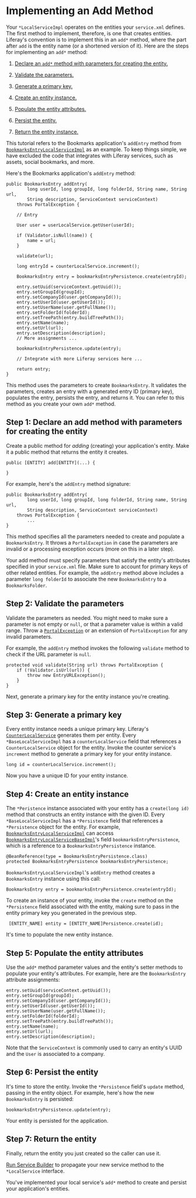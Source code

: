 # Implementing an Add Method [](id=implementing-an-add-method)

Your `*LocalServiceImpl` operates on the entities your `service.xml` defines.
The first method to implement, therefore, is one that creates entities.
Liferay's convention is to implement this in an `add*` method, where the part
after `add` is the entity name (or a shortened version of it). Here are the
steps for implementing an `add*` method:

1.  [Declare an `add*` method with parameters for creating the entity.](#declare-an-add-method-with-parameters-for-creating-the-entity)

2.  [Validate the parameters.](#validate-the-parameters)

3.  [Generate a primary key.](#generate-a-primary-key)

4.  [Create an entity instance.](#create-an-entity-instance)

5.  [Populate the entity attributes.](#populate-the-entity-attributes)

6.  [Persist the entity.](#persist-the-entity)

7.  [Return the entity instance.](#return-the-entity)

This tutorial refers to the Bookmarks application's `addEntry` method from 
[`BookmarksEntryLocalServiceImpl`](https://github.com/liferay/liferay-portal/blob/7.1.0-a1/modules/apps/collaboration/bookmarks/bookmarks-service/src/main/java/com/liferay/bookmarks/service/impl/BookmarksEntryLocalServiceImpl.java)
as an example. To keep things simple, we have excluded the code that integrates
with Liferay services, such as assets, social bookmarks, and more. 

Here's the Bookmarks application's `addEntry` method:

	public BookmarksEntry addEntry(
			long userId, long groupId, long folderId, String name, String url,
			String description, ServiceContext serviceContext)
		throws PortalException {

		// Entry

		User user = userLocalService.getUser(userId);

		if (Validator.isNull(name)) {
			name = url;
		}

		validate(url);

		long entryId = counterLocalService.increment();

		BookmarksEntry entry = bookmarksEntryPersistence.create(entryId);

		entry.setUuid(serviceContext.getUuid());
		entry.setGroupId(groupId);
		entry.setCompanyId(user.getCompanyId());
		entry.setUserId(user.getUserId());
		entry.setUserName(user.getFullName());
		entry.setFolderId(folderId);
		entry.setTreePath(entry.buildTreePath());
		entry.setName(name);
		entry.setUrl(url);
		entry.setDescription(description);
		// More assignments ... 

		bookmarksEntryPersistence.update(entry);

        // Integrate with more Liferay services here ...

		return entry;
	}

This method uses the parameters to create `BookmarksEntry`. It validates the
parameters, creates an entry with a generated entry ID (primary key), populates
the entry, persists the entry, and returns it. You can refer to this method as
you create your own `add*` method. 

## Step 1: Declare an add method with parameters for creating the entity [](id=declare-an-add-method-with-parameters-for-creating-the-entity)

Create a public method for *adding* (creating) your application's entity. Make
it a public method that returns the entity it creates. 

    public [ENTITY] add[ENTITY](...) {
        
    } 

For example, here's the `addEntry` method signature:

    public BookmarksEntry addEntry(
            long userId, long groupId, long folderId, String name, String url,
            String description, ServiceContext serviceContext)
        throws PortalException {
            ...
    }

This method specifies all the parameters needed to create and populate a
`BookmarksEntry`. It throws a `PortalException` in case the parameters are
invalid or a processing exception occurs (more on this in a later step). 

Your add method must specify parameters that satisfy the entity's attributes
specified in your `service.xml` file. Make sure to account for primary keys of
other related entities. For example, the `addEntry` method above includes
a parameter `long folderId` to associate the new `BookmarksEntry` to
a `BookmarksFolder`. 

## Step 2:  Validate the parameters [](id=validate-the-parameters)

Validate the parameters as needed. You might need to make sure a parameter is
not empty or `null`, or that a parameter value is within a valid range. Throw a
[`PortalException`](@platform-ref@/javadocs/portal-kernel/com/liferay/portal/kernel/exception/PortalException.html)
or an extension of `PortalException` for any invalid parameters.

For example, the `addEntry` method invokes the following `validate` method to
check if the URL parameter is `null`.

    protected void validate(String url) throws PortalException {
        if (!Validator.isUrl(url)) {
            throw new EntryURLException();
        }
    }

Next, generate a primary key for the entity instance you're creating. 

## Step 3: Generate a primary key [](id=generate-a-primary-key)

Every entity instance needs a unique primary key. Liferay's
[`CounterLocalService`](@platform-ref@/javadocs/portal-kernel/com/liferay/counter/kernel/service/CounterLocalService.html)
generates them per entity. Every `*BaseLocalServiceImpl` has a
`counterLocalService` field that references a `CounterLocalService` object for
the entity. Invoke the counter service's `increment` method to generate a
primary key for your entity instance.

    long id = counterLocalService.increment();

Now you have a unique ID for your entity instance. 

## Step 4: Create an entity instance [](id=create-an-entity-instance)

The `*Peristence` instance associated with your entity has a `create(long id)`
method that constructs an entity instance with the given ID. Every
`*BaseLocalServiceImpl` has a `*Persistence` field that references a
`*Persistence` object for the entity. For example,
[`BookmarksEntryLocalServiceImpl`](https://github.com/liferay/liferay-portal/blob/7.1.0-a1/modules/apps/collaboration/bookmarks/bookmarks-service/src/main/java/com/liferay/bookmarks/service/impl/BookmarksEntryLocalServiceImpl.java)
can access
[`BookmarksEntryLocalServiceBaseImpl`](https://github.com/liferay/liferay-portal/blob/7.1.0-a1/modules/apps/collaboration/bookmarks/bookmarks-service/src/main/java/com/liferay/bookmarks/service/base/BookmarksEntryLocalServiceBaseImpl.java)'s
field `bookmarksEntryPersistence`, which is a reference to a
`BookmarksEntryPersistence` instance. 

    @BeanReference(type = BookmarksEntryPersistence.class)
    protected BookmarksEntryPersistence bookmarksEntryPersistence;

`BookmarksEntryLocalServiceImpl`'s `addEntry` method creates a `BookmarksEntry`
instance using this call:

    BookmarksEntry entry = bookmarksEntryPersistence.create(entryId);

To create an instance of your entity, invoke the `create` method on the
`*Persistence` field associated with the entity, making sure to pass in the
entity primary key you generated in the previous step.

     [ENTITY_NAME] entity = [ENTITY_NAME]Persistence.create(id);

It's time to populate the new entity instance. 

## Step 5: Populate the entity attributes [](id=populate-the-entity-attributes)

Use the `add*` method parameter values and the entity's setter methods to
populate your entity's attributes. For example, here are the `BookmarksEntry`
attribute assignments:

    entry.setUuid(serviceContext.getUuid());
    entry.setGroupId(groupId);
    entry.setCompanyId(user.getCompanyId());
    entry.setUserId(user.getUserId());
    entry.setUserName(user.getFullName());
    entry.setFolderId(folderId);
    entry.setTreePath(entry.buildTreePath());
    entry.setName(name);
    entry.setUrl(url);
    entry.setDescription(description);

Note that the `ServiceContext` is commonly used to carry an entity's UUID and
the `User` is associated to a company. 

## Step 6: Persist the entity [](id=persist-the-entity)

It's time to store the entity. Invoke the `*Persistence` field's `update`
method, passing in the entity object. For example, here's how the new
`BookmarksEntry` is persisted:

    bookmarksEntryPersistence.update(entry);

Your entity is persisted for the application. 

## Step 7: Return the entity [](id=return-the-entity)

Finally, return the entity you just created so the caller can use it. 

[Run Service Builder](/develop/tutorials/-/knowledge_base/7-1/running-service-builder)
to propagate your new service method to the `*LocalService` interface. 

You've implemented your local service's `add*` method to create and persist your
application's entities.
